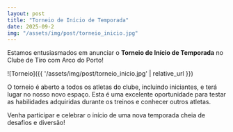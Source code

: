 ```yaml
---
layout: post
title: "Torneio de Início de Temporada"
date: 2025-09-2
img: "/assets/img/post/torneio_inicio.jpg"
---
```


Estamos entusiasmados em anunciar o **Torneio de Início de Temporada** no Clube de Tiro com Arco do Porto!  

![Torneio]({{ '/assets/img/post/torneio_inicio.jpg' | relative_url }})

O torneio é aberto a todos os atletas do clube, incluindo iniciantes, e terá lugar no nosso novo espaço. Esta é uma excelente oportunidade para testar as habilidades adquiridas durante os treinos e conhecer outros atletas.

Venha participar e celebrar o início de uma nova temporada cheia de desafios e diversão!
